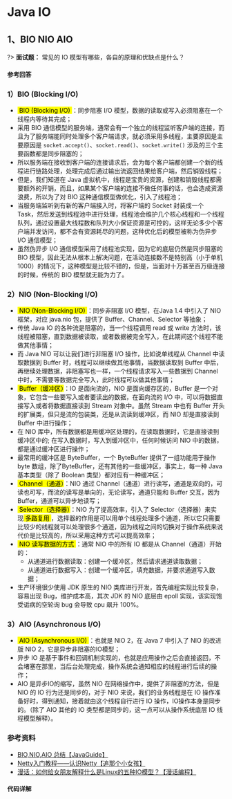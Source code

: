 # Java IO
## 1、BIO NIO AIO
?> **面试题：** 常见的 IO 模型有哪些，各自的原理和优缺点是什么？
<!-- tabs:start -->

#### **参考回答**

### 1）BIO (Blocking I/O)
- <mark>&nbsp;BIO (Blocking I/O)&nbsp;</mark>：同步阻塞 I/O 模型，数据的读取或写入必须阻塞在一个线程内等待其完成；
- 采用 BIO 通信模型的服务端，通常会有一个独立的线程监听客户端的连接，而且为了服务端能同时处理多个客户端请求，就必须采用多线程，主要原因是主要原因是 `socket.accept()`、`socket.read()`、`socket.write()` 涉及的三个主要函数都是同步阻塞的；
- 所以服务端在接收到客户端的连接请求后，会为每个客户端都创建一个新的线程进行链路处理，处理完成后通过输出流返回结果给客户端，然后销毁线程；
- 但是，我们知道在 Java 虚拟机中，线程是宝贵的资源，创建和销毁线程都需要额外的开销，而且，如果某个客户端的连接不做任何事的话，也会造成资源浪费，所以为了对 BIO 这种通信模型做优化，引入了线程池；
- 当服务端监听到有新的客户端接入时，将客户端的 Socket 封装成一个 Task，然后发送到线程池中进行处理，线程池会维护几个核心线程和一个线程队列，通过设置最大线程数和队列大小保证资源是可控的，这样无论多少个客户端并发访问，都不会有资源耗尽的问题，这种优化后的模型被称为伪异步 I/O 通信模型；
- 虽然伪异步 I/O 通信模型采用了线程池实现，因为它的底层仍然是同步阻塞的 BIO 模型，因此无法从根本上解决问题，在活动连接数不是特别高（小于单机1000）的情况下，这种模型是比较不错的，但是，当面对十万甚至百万级连接的时候，传统的 BIO 模型就无能为力了。

### 2）NIO (Non-Blocking I/O)
- <mark>&nbsp;NIO (Non-Blocking I/O)&nbsp;</mark>：同步非阻塞 I/O 模型，在Java 1.4 中引入了 NIO 框架，对应 java.nio 包，提供了 Buffer、Channel、Selector 等抽象；
- 传统 Java IO 的各种流是阻塞的，当一个线程调用 read 或 write 方法时，该线程被阻塞，直到数据被读取，或者数据被完全写入，在此期间这个线程不能做其他事情；
- 而 Java NIO 可以让我们进行非阻塞 I/O 操作，比如说单线程从 Channel 中读取数据到 Buffer 时，线程可以继续做其他事情，当数据读取到 Buffer 中后，再继续处理数据，非阻塞写也一样，一个线程请求写入一些数据到 Channel 中时，不需要等数据完全写入，此时线程可以做其他事情；
- <mark>&nbsp;Buffer（缓冲区）</mark>：IO 是面向流的，NIO 是面向缓存区的，Buffer 是一个对象，它包含一些要写入或者要读出的数据，在面向流的 I/O 中，可以将数据直接写入或者将数据直接读到 Stream 对象中。虽然 Stream 中也有 Buffer 开头的扩展类，但只是流的包装类，还是从流读到缓冲区，而 NIO 却是直接读到 Buffer 中进行操作；
- 在 NIO 厍中，所有数据都是用缓冲区处理的，在读取数据时，它是直接读到缓冲区中的; 在写入数据时，写入到缓冲区中，任何时候访问 NIO 中的数据，都是通过缓冲区进行操作；
- 最常用的缓冲区是 ByteBuffer，一个 ByteBuffer 提供了一组功能用于操作 byte 数组，除了ByteBuffer，还有其他的一些缓冲区，事实上，每一种 Java 基本类型（除了 Boolean 类型）都对应有一种缓冲区；
- <mark>&nbsp;Channel（通道）</mark>：NIO 通过 Channel（通道）进行读写，通道是双向的，可读也可写，而流的读写是单向的，无论读写，通道只能和 Buffer 交互，因为 Buffer，通道可以异步地读写；
- <mark>&nbsp;Selector（选择器）</mark>：NIO 为了提高效率，引入了 Selector（选择器）来实现<mark>&nbsp;多路复用&nbsp;</mark>，选择器的作用是可以用单个线程处理多个通道，所以它只需要比较少的线程就可以处理很多个通道，因为线程之间的切换对于操作系统来说代价是比较高的，所以采用这种方式可以提高效率；
- <mark>&nbsp;NIO 读写数据的方式&nbsp;</mark>：通常 NIO 中的所有 IO 都是从 Channel（通道）开始的：
    - 从通道进行数据读取：创建一个缓冲区，然后请求通道读取数据；
    - 从通道进行数据写入：创建一个缓冲区，填充数据，并要求通道写入数据；
- 生产环境很少使用 JDK 原生的 NIO 类库进行开发，首先编程实现比较复杂，容易出现 Bug，维护成本高，其次 JDK 的 NIO 底层由 epoll 实现，该实现饱受诟病的空轮询 bug 会导致 cpu 飙升 100%。

### 3）AIO (Asynchronous I/O)
- <mark>&nbsp;AIO (Asynchronous I/O)&nbsp;</mark>：也就是 NIO 2，在 Java 7 中引入了 NIO 的改进版 NIO 2，它是异步非阻塞的IO模型；
- 异步 IO 是基于事件和回调机制实现的，也就是应用操作之后会直接返回，不会堵塞在那里，当后台处理完成，操作系统会通知相应的线程进行后续的操作；
- AIO 是异步IO的缩写，虽然 NIO 在网络操作中，提供了非阻塞的方法，但是 NIO 的 IO 行为还是同步的，对于 NIO 来说，我们的业务线程是在 IO 操作准备好时，得到通知，接着就由这个线程自行进行 IO 操作，IO操作本身是同步的。（除了 AIO 其他的 IO 类型都是同步的，这一点可以从操作系统底层 IO 线程模型解释）。

### 参考资料
- [BIO,NIO,AIO 总结【JavaGuide】](https://snailclimb.gitee.io/javaguide/#/docs/java/BIO-NIO-AIO?id=bionioaio-%e6%80%bb%e7%bb%93)
- [Netty入门教程——认识Netty【追那个小女孩】](https://www.jianshu.com/p/b9f3f6a16911)
- [漫话：如何给女朋友解释什么是Linux的五种IO模型？【漫话编程】](https://mp.weixin.qq.com/s?__biz=Mzg3MjA4MTExMw==&mid=2247484746&idx=1&sn=c0a7f9129d780786cabfcac0a8aa6bb7&source=41#wechat_redirect)

#### **代码详解**



<!-- tabs:end -->
